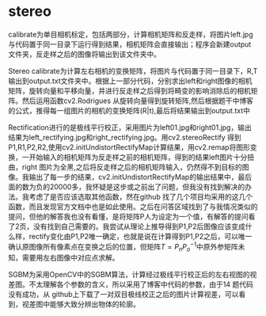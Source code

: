 # stereo

calibrate为单目相机标定，包括两部分，计算相机矩阵和反走样，将图片left.jpg与代码置于同一目录下运行得到结果，相机矩阵会直接输出；程序会新建output文件夹，反走样之后的图像将输出到该文件夹中。

Stereo calibrate为计算左右相机的变换矩阵，将图片与代码置于同一目录下，R,T输出到output.txt文件夹中。根据上一部分代码，分别求出left和right图像的相机矩阵，旋转向量和平移向量，并进行反走样之后得到将畸变的影响消除后的相机矩阵。然后运用函数cv2.Rodrigues 从旋转向量得到旋转矩阵,然后根据题干中博客的公式，推得每一组图片的相机的变换矩阵(R|t),最后将结果输出到output.txt中

Rectification进行的是极线平行校正，采用图片为left01.jpg和right01.jpg，输出结果为left_rectifying.jpg和right_rectifying.jpg。用cv2.stereoRectify 得到P1,R1,P2,R2,使用cv2.initUndistortRectifyMap计算结果，用cv2.remap将图形变换，一开始输入的相机矩阵为反走样之前的相机矩阵，得到的结果left图片十分扭曲，right 图片为全黑,之后将反走样之后的相机矩阵输入，仍然得不到目标的图像。我输出了每一步的结果，cv2.initUndistortRectifyMap的输出结果中，最后面的数为负的20000多，我怀疑是这步或之前出了问题，但我没有找到解决的办法。我考虑了是否应该选取其他函数，然在github 找了几个项目均采用的这几个函数，而且发现官方文档中也是如此使用。之后在问答区域找到了与我情况类似的提问，但他的解答我也没有看懂，是将矩阵P人为设定为一个值，有解答的提问看了2页，没有找到自己需要的。我尝试从理论上推导得到P1,P2后图像应该变成什么样，rectify变化由P1,P2唯一确定，也就是说在计算得到P1,P2之后，可以唯一确认原图像所有像素点在变换之后的位置，但矩阵$T=P_nP_o^{-1}$中原外参矩阵未知，需要用左右图像中对应点求解。

SGBM为采用OpenCV中的SGBM算法，计算经过极线平行校正后的左右视图的视差图。不太理解各个参数的含义，所以采用了博客中代码的参数，由于14 题代码没有成功，从
github上下载了一对双目极线校正之后的图片计算视差，可以看到，视差图中能够大致分辨出物体的轮廓。
